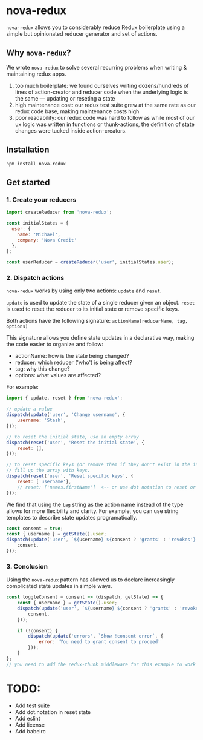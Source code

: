# nova-redux

`nova-redux` allows you to considerably reduce Redux boilerplate using a simple but opinionated reducer generator and set of actions.

## Why `nova-redux`?
We wrote `nova-redux` to solve several recurring problems when writing & maintaining redux apps.

1. too much boilerplate: we found ourselves writing dozens/hundreds of lines of action-creator and reducer code when the underlying logic is the same — updating or reseting a state
2. high maintenance cost: our redux test suite grew at the same rate as our redux code base, making maintenance costs high
3. poor readability: our redux code was hard to follow as while most of our ux logic was written in functions or thunk-actions, the definition of state changes were tucked inside action-creators.

## Installation

```bash
npm install nova-redux
```

## Get started
### 1. Create your reducers
```js
import createReducer from 'nova-redux';

const initialStates = {
  user: {
    name: 'Michael',
    company: 'Nova Credit'
  },
};

const userReducer = createReducer('user', initialStates.user);
```

### 2. Dispatch actions
`nova-redux` works by using only two actions: `update` and `reset`.

`update` is used to update the state of a single reducer given an object.
`reset` is used to reset the reducer to its initial state or remove specific keys.

Both actions have the following signature:
`actionName(reducerName, tag, options)`

This signature allows you define state updates in a declarative way, making the code easier to organize and follow:
- actionName: how is the state being changed?
- reducer: which reducer ('who') is being affect?
- tag: why this change?
- options: what values are affected?

For example:
```js
import { update, reset } from 'nova-redux';

// update a value
dispatch(update('user', 'Change username', {
	username: 'Stash',
}));

// to reset the initial state, use an empty array
dispatch(reset('user', 'Reset the initial state', {
	reset: [],
}));

// to reset specific keys (or remove them if they don't exist in the initial state)
// fill up the array with keys.
dispatch(reset('user', 'Reset specific keys', {
	reset: ['username'],
	// reset: ['names.firstName']  <-- or use dot notation to reset or remove nested keys
}));
```

We find that using the `tag` string as the action name instead of the type allows for more flexibility and clarity.
For example, you can use string templates to describe state updates programatically.

```js
const consent = true;
const { username } = getState().user;
dispatch(update('user', `${username} ${consent ? 'grants' : 'revokes'} consent`, {
	consent,
}));
```

### 3. Conclusion
Using the `nova-redux` pattern has allowed us to declare increasingly complicated state updates in simple ways.

```js
const toggleConsent = consent => (dispatch, getState) => {
	const { username } = getState().user;
	dispatch(update('user', `${username} ${consent ? 'grants' : 'revokes'} consent`, {
		consent,
	}));

	if (!consent) {
		dispatch(update('errors', `Show !consent error`, {
			error: 'You need to grant consent to proceed'
		}));
	}
};
// you need to add the redux-thunk middleware for this example to work
```

# TODO:

- Add test suite
- Add dot.notation in reset state
- Add eslint
- Add license
- Add babelrc
